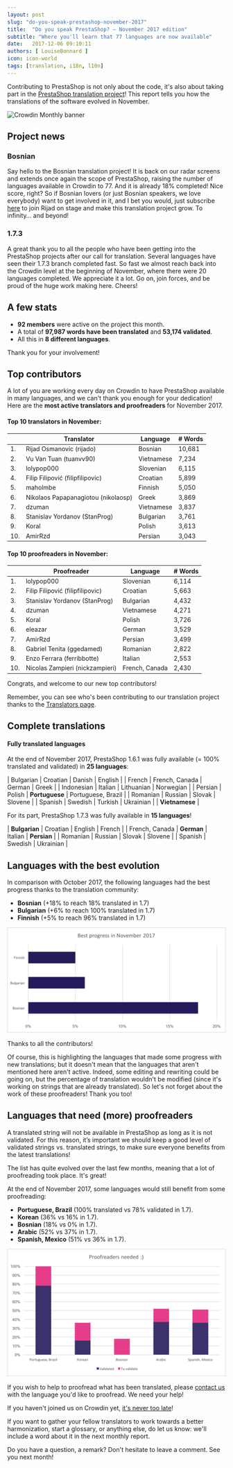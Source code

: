 ```yaml
---
layout: post
slug: "do-you-speak-prestashop-november-2017"
title:  "Do you speak PrestaShop? – November 2017 edition"
subtitle: "Where you'll learn that 77 languages are now available"
date:   2017-12-06 09:10:11
authors: [ LouiseBonnard ]
icon: icon-world
tags: [translation, i18n, l10n]
---
```


Contributing to PrestaShop is not only about the code, it's also about taking part in the [PrestaShop translation project](https://crowdin.com/project/prestashop-official)! This report tells you how the translations of the software evolved in November.

![Crowdin Monthly banner](/assets/images/2017/04/DYSpeakPS.jpg)

## Project news


### Bosnian

Say hello to the Bosnian translation project! It is back on our radar screens and extends once again the scope of PrestaShop, raising the number of languages available in Crowdin to 77. And it is already 18% completed! Nice score, right? So if Bosnian lovers (or just Bosnian speakers, we love everybody) want to get involved in it, and I bet you would, just subscribe [here](https://crowdin.com/project/prestashop-official/bs#) to join Rijad on stage and make this translation project grow. To infinity… and beyond!

### 1.7.3

A great thank you to all the people who have been getting into the PrestaShop projects after our call for translation. Several languages have seen their 1.7.3 branch completed fast. So fast we almost reach back into the Crowdin level at the beginning of November, where there were 20 languages completed. We appreciate it a lot. Go on, join forces, and be proud of the huge work making here. Cheers!


## A few stats

* **92 members** were active on the project this month.
* A total of **97,987 words have been translated** and **53,174 validated**.
* All this in **8 different languages**.

Thank you for your involvement!


## Top contributors

A lot of you are working every day on Crowdin to have PrestaShop available in many languages, and we can't thank you enough for your dedication! Here are the **most active translators and proofreaders** for November 2017.

#### Top 10 translators in November:

| |Translator | Language | # Words
|-|---------- | -------- | ----------------
 1. | Rijad Osmanovic (rijado) | Bosnian | 10,681
 2. | Vu Van Tuan (tuanvv90) | Vietnamese | 7,234
 3. | lolypop000 | Slovenian | 6,115
 4. | Filip Filipović (filipfilipovic) | Croatian | 5,899
 5. | maholmbe | Finnish | 5,050
 6. | Nikolaos Papapanagiotou (nikolaosp) | Greek | 3,869
 7. | dzuman | Vietnamese | 3,837
 8. | Stanislav Yordanov (StanProg) | Bulgarian | 3,761
 9. | Koral | Polish | 3,613
10. | AmirRzd | Persian | 3,043


#### Top 10 proofreaders in November:

| | Proofreader | Language | # Words
|-| ---------- | -------- | ----------------
 1. | lolypop000 | Slovenian | 6,114
 2. | Filip Filipović (filipfilipovic) | Croatian | 5,663
 3. | Stanislav Yordanov (StanProg) | Bulgarian | 4,432
 4. | dzuman | Vietnamese | 4,271
 5. | Koral | Polish | 3,726
 6. | eleazar | German | 3,529
 7. | AmirRzd | Persian | 3,499
 8. | Gabriel Tenita (ggedamed) | Romanian | 2,822
 9. | Enzo Ferrara (ferribbotte) | Italian | 2,553
10. | Nicolas Zampieri (nickzampieri) | French, Canada | 2,430

Congrats, and welcome to our new top contributors!

Remember, you can see who's been contributing to our translation project thanks to the [Translators page](http://translators.prestashop.com/).


## Complete translations

#### Fully translated languages

At the end of November 2017, PrestaShop 1.6.1 was fully available (= 100% translated and validated) in **25 languages**:

| Bulgarian | Croatian | Danish | English |
| French | French, Canada | German | Greek |
| Indonesian | Italian | Lithuanian | Norwegian |
| Persian | Polish | **Portuguese** | Portuguese, Brazil |
| Romanian | Russian | Slovak | Slovene | 
| Spanish | Swedish | Turkish | Ukrainian |
| **Vietnamese** |

For its part, PrestaShop 1.7.3 was fully available in **15 languages**!

| **Bulgarian** | Croatian | English | French |
| French, Canada | **German** | Italian | **Persian** |
| Romanian | Russian | Slovak | Slovene |
| Spanish | Swedish | Ukrainian |


## Languages with the best evolution

In comparison with October 2017, the following languages had the best progress thanks to the translation community:

* **Bosnian** (+18% to reach 18% translated in 1.7)
* **Bulgarian** (+6% to reach 100% translated in 1.7)
* **Finnish** (+5% to reach 96% translated in 1.7)

![Best translation progress for November 2017](/assets/images/2017/12/Build_Crowdin_progress_November17.png)

Thanks to all the contributors!

Of course, this is highlighting the languages that made some progress with new translations; but it doesn't mean that the languages that aren't mentioned here aren't active. Indeed, some editing and rewriting could be going on, but the percentage of translation wouldn't be modified (since it's working on strings that are already translated). So let's not forget about the work of these proofreaders! Thank you too!

## Languages that need (more) proofreaders

A translated string will not be available in PrestaShop as long as it is not validated. For this reason, it’s important we should keep a good level of validated strings vs. translated strings, to make sure everyone benefits from the latest translations!

The list has quite evolved over the last few months, meaning that a lot of proofreading took place. It's great!

At the end of November 2017, some languages would still benefit from some proofreading:

* **Portuguese, Brazil** (100% translated vs 78% validated in 1.7).
* **Korean** (36% vs 16% in 1.7).
* **Bosnian** (18% vs 0% in 1.7).
* **Arabic** (52% vs 37% in 1.7).
* **Spanish, Mexico** (51% vs 36% in 1.7).

![Languages that need proofreading](/assets/images/2017/12/Build_Crowdin_proofreading_November17.png)

If you wish to help to proofread what has been translated, please <a href="mailto:translation@prestashop.com?subject=Proofreading20PrestaShop20Translations">contact us</a> with the language you'd like to proofread. We need your help!

If you haven't joined us on Crowdin yet, [it's never too late](https://crowdin.com/project/prestashop-official)!

If you want to gather your fellow translators to work towards a better harmonization, start a glossary, or anything else, do let us know: we'll include a word about it in the next monthly report.

Do you have a question, a remark? Don't hesitate to leave a comment. See you next month!
